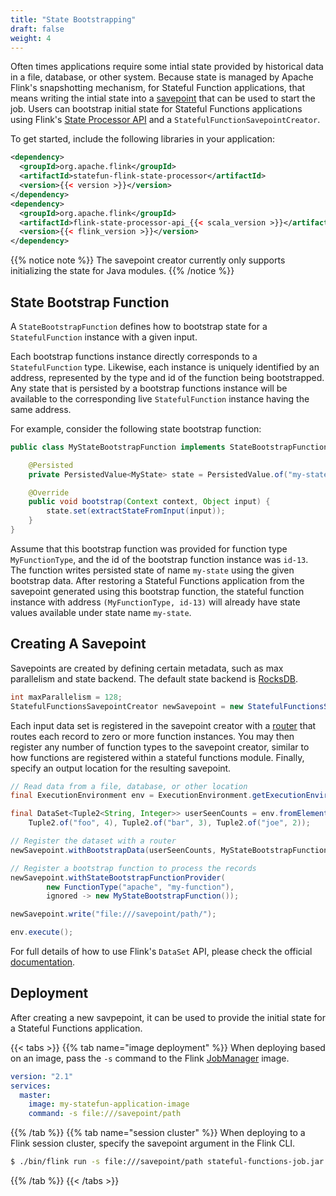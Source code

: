 ```yaml
---
title: "State Bootstrapping"
draft: false
weight: 4
---
```


Often times applications require some intial state provided by historical data in a file, database, or other system. Because state is managed by Apache Flink's snapshotting mechanism, for Stateful Function applications, that means writing the intial state into a [savepoint](https://ci.apache.org/projects/flink/flink-docs-stable/ops/state/savepoints.html) that can be used to start the job. Users can bootstrap initial state for Stateful Functions applications using Flink's [State Processor API](https://ci.apache.org/projects/flink/flink-docs-release-1.10/dev/libs/state_processor_api.html) and a `StatefulFunctionSavepointCreator`.

To get started, include the following libraries in your application:

```xml
<dependency>
  <groupId>org.apache.flink</groupId>
  <artifactId>statefun-flink-state-processor</artifactId>
  <version>{{< version >}}</version>
</dependency>
<dependency>
  <groupId>org.apache.flink</groupId>
  <artifactId>flink-state-processor-api_{{< scala_version >}}</artifactId>
  <version>{{< flink_version >}}</version>
</dependency>
```

{{% notice note %}}
The savepoint creator currently only supports initializing the state for Java modules.
{{% /notice %}}

## State Bootstrap Function

A `StateBootstrapFunction` defines how to bootstrap state for a `StatefulFunction` instance with a given input.

Each bootstrap functions instance directly corresponds to a `StatefulFunction` type. Likewise, each instance is uniquely identified by an address, represented by the type and id of the function being bootstrapped. Any state that is persisted by a bootstrap functions instance will be available to the corresponding live `StatefulFunction` instance having the same address.

For example, consider the following state bootstrap function:

```java
public class MyStateBootstrapFunction implements StateBootstrapFunction {

    @Persisted
    private PersistedValue<MyState> state = PersistedValue.of("my-state", MyState.class);

    @Override
    public void bootstrap(Context context, Object input) {
        state.set(extractStateFromInput(input));
    }
}
```

Assume that this bootstrap function was provided for function type `MyFunctionType`, and the id of the bootstrap function instance was `id-13`. The function writes persisted state of name `my-state` using the given bootstrap data. After restoring a Stateful Functions application from the savepoint generated using this bootstrap function, the stateful function instance with address `(MyFunctionType, id-13)` will already have state values available under state name `my-state`.

## Creating A Savepoint

Savepoints are created by defining certain metadata, such as max parallelism and state backend. The default state backend is [RocksDB](https://ci.apache.org/projects/flink/flink-docs-stable/ops/state/state_backends.html#the-rocksdbstatebackend).

```java
int maxParallelism = 128;
StatefulFunctionsSavepointCreator newSavepoint = new StatefulFunctionsSavepointCreator(maxParallelism);
```

Each input data set is registered in the savepoint creator with a [router](/io-module/#router) that routes each record to zero or more function instances. You may then register any number of function types to the savepoint creator, similar to how functions are registered within a stateful functions module. Finally, specify an output location for the resulting savepoint.

```java
// Read data from a file, database, or other location
final ExecutionEnvironment env = ExecutionEnvironment.getExecutionEnvironment();

final DataSet<Tuple2<String, Integer>> userSeenCounts = env.fromElements(
    Tuple2.of("foo", 4), Tuple2.of("bar", 3), Tuple2.of("joe", 2));

// Register the dataset with a router
newSavepoint.withBootstrapData(userSeenCounts, MyStateBootstrapFunctionRouter::new);

// Register a bootstrap function to process the records
newSavepoint.withStateBootstrapFunctionProvider(
        new FunctionType("apache", "my-function"),
        ignored -> new MyStateBootstrapFunction());

newSavepoint.write("file:///savepoint/path/");

env.execute();
```

For full details of how to use Flink's `DataSet` API, please check the official [documentation](https://ci.apache.org/projects/flink/flink-docs-stable/dev/batch/).

## Deployment

After creating a new savpepoint, it can be used to provide the initial state for a Stateful Functions application.

{{< tabs >}}
{{% tab name="image deployment" %}}
When deploying based on an image, pass the `-s` command to the Flink [JobManager](https://ci.apache.org/projects/flink/flink-docs-stable/concepts/glossary.html#flink-master) image.
```yaml
version: "2.1"
services:
  master:
    image: my-statefun-application-image
    command: -s file:///savepoint/path
```
{{% /tab %}}
{{% tab name="session cluster" %}}
When deploying to a Flink session cluster, specify the savepoint argument in the Flink CLI.
```bash
$ ./bin/flink run -s file:///savepoint/path stateful-functions-job.jar
```
{{% /tab %}}
{{< /tabs >}}
